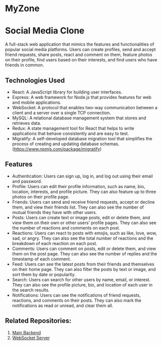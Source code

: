 # MyZone
# Social Media Clone

A full-stack web application that mimics the features and functionalities of popular social media platforms. Users can create profiles, send and accept friend requests, share posts, react and comment on them, feature photos on their profile, find users based on their interests, and find users who have friends in common.

## Technologies Used

- React: A JavaScript library for building user interfaces.
- Express: A web framework for Node.js that provides features for web and mobile applications.
- WebSocket: A protocol that enables two-way communication between a client and a server over a single TCP connection.
- MySQL: A relational database management system that stores and retrieves data.
- Redux: A state management tool for React that helps to write applications that behave consistently and are easy to test.
- Migratify: A self-developed database migration tool that simplifies the process of creating and updating database schemas. (https://www.npmjs.com/package/migratify)

## Features

- Authentication: Users can sign up, log in, and log out using their email and password.
- Profile: Users can edit their profile information, such as name, bio, location, interests, and profile picture. They can also feature up to three photos on their profile page.
- Friends: Users can send and receive friend requests, accept or decline them, and view their friends list. They can also see the number of mutual friends they have with other users.
- Posts: Users can create text or image posts, edit or delete them, and view them on their own or other users' profile pages. They can also see the number of reactions and comments on each post.
- Reactions: Users can react to posts with emojis, such as like, love, wow, sad, or angry. They can also see the total number of reactions and the breakdown of each reaction on each post.
- Comments: Users can comment on posts, edit or delete them, and view them on the post page. They can also see the number of replies and the timestamp of each comment.
- Feed: Users can see the latest posts from their friends and themselves on their home page. They can also filter the posts by text or image, and sort them by date or popularity.
- Search: Users can search for other users by name, email, or interest. They can also see the profile picture, bio, and location of each user in the search results.
- Notifications: Users can see the notifications of friend requests, reactions, and comments on their posts. They can also mark the notifications as read or unread, and clear them all.


## Related Repositories:
<ol>
    <li>
        <a href="https://github.com/shahriarKabir44/myZone-API">Main Backend</a>
    </li>
    <li>
       <a href="https://github.com/shahriarKabir44/myZone-WS-server">WebSocket Server</a> 
    </li>
    
</ol>


